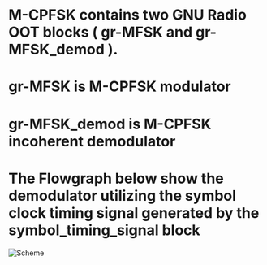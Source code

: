 # M-CPFSK contains two GNU Radio OOT blocks ( gr-MFSK and gr-MFSK_demod ).
# gr-MFSK is M-CPFSK modulator 
# gr-MFSK_demod is M-CPFSK incoherent demodulator  
# The Flowgraph below show the demodulator utilizing the symbol clock timing signal generated by the symbol_timing_signal block 
![Scheme](https://cloud.githubusercontent.com/assets/10162529/25587520/708541a8-2e72-11e7-8180-23e5fa24bcdb.png)
